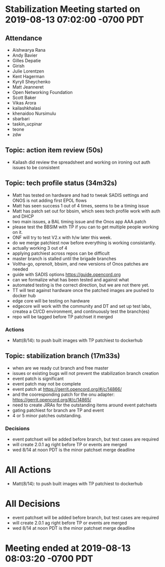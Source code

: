# Stabilization Meeting started on 2019-08-13 07:02:00 -0700 PDT

## Attendance
- Aishwarya Rana
- Andy Bavier
- Gilles Depatie
- Girish
- Julie Lorentzen
- Kent Hagerman
- Kyryll Sheychenko
- Matt Jeanneret
- Open Networking Foundation
- Scott Baker
- Vikas Arora
- kailashkhalasi
- khenaidoo Nursimulu
- sbarbari
- taskin_ucpinar
- teone
- zdw

## Topic: action item review (50s)
- Kailash did review the spreadsheet and working on ironing out auth issues to be consistent

## Topic: tech profile status (34m32s)
- Matt has tested on hardware and had to tweak SADIS settings and ONOS is not adding first EPOL flows
- Matt has seen success 1 out of 4 times, seems to be a timing issue
- Matt has patch set out for bbsim, which sees tech profile work with auth and DHCP
- two main issues, a BAL timing issue and the Onos app AAA patch
- please test the BBSIM with TP if you can to get multiple people working on it.
- ONF will try to test V2.x with h/w later this week.
- do we merge patchiest now before everything is working consistantly.
- actually working 3 out of 4
- applying patchiest across repos can be difficult
- master branch is stalled until the brigade branches
- Voltha-go, oprenolt, bbsim, and new versions of Onos patches are needed
- guide with SADIS options https://guide.opencord.org
- can we formalize what has been tested and against what
- automated testing is the correct direction, but we are not there yet.
- TT will test against hardware once the patched images are pushed to docker hub
- edge core will be testing on hardware
- edgecore will work with the community and DT and set up test labs, createa a CI/CD environment, and continuously test the branch(es) 
- repo will be tagged before TP patchset it merged

### Actions
- Matt(8/14): to push built images with TP patchiest to dockerhub

## Topic: stabilization branch (17m33s)
- when are we ready cut branch and free master
- issues or existing bugs will not prevent the stabilization branch creation
- event patch is significant
- event patch may not be complete
- event patch at https://gerrit.opencord.org/#/c/14866/
- and the cooresponding patch for the onu adapter:  https://gerrit.opencord.org/#/c/14865/
- need to create JIRAs for the outstanding items around event patchsets
- gating patchiest for branch are TP and event
- 4 or 5 minor patches outstanding.

### Decisions
- event patchset will be added before branch, but test cases are required
- will create 2.0.1 ag right before TP or events are merged
- wed 8/14 at noon PDT is the minor patchset merge deadline

# All Actions
- Matt(8/14): to push built images with TP patchiest to dockerhub

# All Decisions
- event patchset will be added before branch, but test cases are required
- will create 2.0.1 ag right before TP or events are merged
- wed 8/14 at noon PDT is the minor patchset merge deadline

# Meeting ended at 2019-08-13 08:03:20 -0700 PDT
